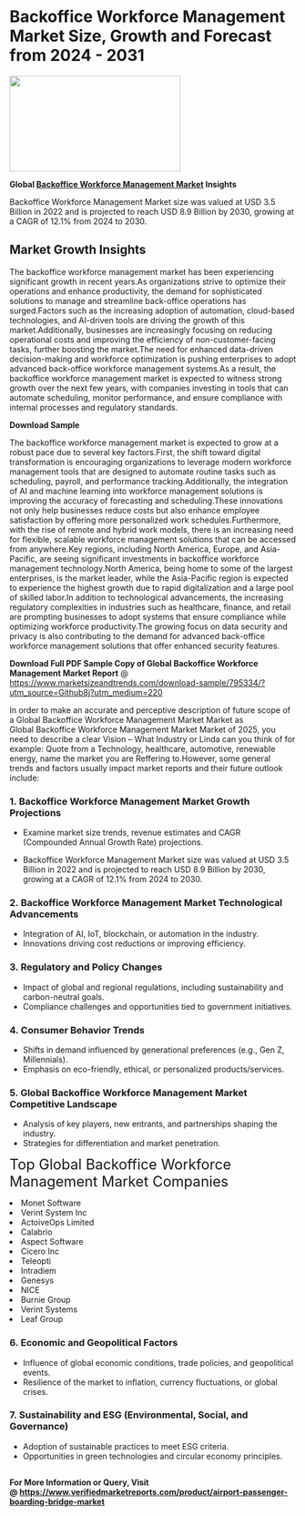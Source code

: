 <H1>Backoffice Workforce Management Market Size, Growth and Forecast from 2024 - 2031</H1><img class="aligncenter size-medium wp-image-584254" src="https://thirdeyenews.in/wp-content/uploads/2024/09/Global-Market-Research-300x168.jpeg" alt="" width="300" height="168" /><p><strong>Global&nbsp;<a href="https://www.marketsizeandtrends.com/download-sample/795334/?utm_source=Github8j?utm_medium=220">Backoffice Workforce Management Market</a> Insights</strong></p><p>Backoffice Workforce Management Market size was valued at USD 3.5 Billion in 2022 and is projected to reach USD 8.9 Billion by 2030, growing at a CAGR of 12.1% from 2024 to 2030.</p><p><h2>Market Growth Insights</h2> <p>The backoffice workforce management market has been experiencing significant growth in recent years.As organizations strive to optimize their operations and enhance productivity, the demand for sophisticated solutions to manage and streamline back-office operations has surged.Factors such as the increasing adoption of automation, cloud-based technologies, and AI-driven tools are driving the growth of this market.Additionally, businesses are increasingly focusing on reducing operational costs and improving the efficiency of non-customer-facing tasks, further boosting the market.The need for enhanced data-driven decision-making and workforce optimization is pushing enterprises to adopt advanced back-office workforce management systems.As a result, the backoffice workforce management market is expected to witness strong growth over the next few years, with companies investing in tools that can automate scheduling, monitor performance, and ensure compliance with internal processes and regulatory standards.</p> <p><strong>Download Sample</strong></p> <p>The backoffice workforce management market is expected to grow at a robust pace due to several key factors.First, the shift toward digital transformation is encouraging organizations to leverage modern workforce management tools that are designed to automate routine tasks such as scheduling, payroll, and performance tracking.Additionally, the integration of AI and machine learning into workforce management solutions is improving the accuracy of forecasting and scheduling.These innovations not only help businesses reduce costs but also enhance employee satisfaction by offering more personalized work schedules.Furthermore, with the rise of remote and hybrid work models, there is an increasing need for flexible, scalable workforce management solutions that can be accessed from anywhere.Key regions, including North America, Europe, and Asia-Pacific, are seeing significant investments in backoffice workforce management technology.North America, being home to some of the largest enterprises, is the market leader, while the Asia-Pacific region is expected to experience the highest growth due to rapid digitalization and a large pool of skilled labor.In addition to technological advancements, the increasing regulatory complexities in industries such as healthcare, finance, and retail are prompting businesses to adopt systems that ensure compliance while optimizing workforce productivity.The growing focus on data security and privacy is also contributing to the demand for advanced back-office workforce management solutions that offer enhanced security features.</p> <p><span class=""><strong>Download Full PDF Sample Copy of Global Backoffice Workforce Management Market Report</strong> @ <a href="https://www.marketsizeandtrends.com/download-sample/795334/?utm_source=Github8j?utm_medium=220" target="_blank">https://www.marketsizeandtrends.com/download-sample/795334/?utm_source=Github8j?utm_medium=220</a></span></p><p>In order to make an accurate and perceptive description of future scope of a Global&nbsp;Backoffice Workforce Management Market Market as Global&nbsp;Backoffice Workforce Management Market Market of 2025, you need to describe a clear Vision &ndash; What Industry or Linda can you think of for example: Quote from a Technology, healthcare, automotive, renewable energy, name the market you are Reffering to.However, some general trends and factors usually impact market reports and their future outlook include:</p><h3>1.&nbsp;<strong>Backoffice Workforce Management Market Growth Projections</strong></h3><ul><li>Examine market size trends, revenue estimates and CAGR (Compounded Annual Growth Rate) projections.</li><li><p>Backoffice Workforce Management Market size was valued at USD 3.5 Billion in 2022 and is projected to reach USD 8.9 Billion by 2030, growing at a CAGR of 12.1% from 2024 to 2030.</p></li></ul><h3>2.&nbsp;<strong>Backoffice Workforce Management Market Technological Advancements</strong></h3><ul><li>Integration of AI, IoT, blockchain, or automation in the industry.</li><li>Innovations driving cost reductions or improving efficiency.</li></ul><h3>3.&nbsp;<strong>Regulatory and Policy Changes</strong></h3><ul><li>Impact of global and regional regulations, including sustainability and carbon-neutral goals.</li><li>Compliance challenges and opportunities tied to government initiatives.</li></ul><h3>4.&nbsp;<strong>Consumer Behavior Trends</strong></h3><ul><li>Shifts in demand influenced by generational preferences (e.g., Gen Z, Millennials).</li><li>Emphasis on eco-friendly, ethical, or personalized products/services.</li></ul><h3>5.&nbsp;<strong>Global Backoffice Workforce Management Market Competitive Landscape</strong></h3><ul><li>Analysis of key players, new entrants, and partnerships shaping the industry.</li><li>Strategies for differentiation and market penetration.</li></ul><p data-pm-slice="1 1 []"><span style="color: inherit; font-family: inherit; font-size: 25px;">Top Global Backoffice Workforce Management Market Companies</span></p><div class="" data-test-id=""><p><li>Monet Software</li><li> Verint System Inc</li><li> ActoiveOps Limited</li><li> Calabrio</li><li> Aspect Software</li><li> Cicero Inc</li><li> Teleopti</li><li> Intradiem</li><li> Genesys</li><li> NICE</li><li> Burnie Group</li><li> Verint Systems</li><li> Leaf Group</li></p></div><h3>6.&nbsp;<strong>Economic and Geopolitical Factors</strong></h3><ul><li>Influence of global economic conditions, trade policies, and geopolitical events.</li><li>Resilience of the market to inflation, currency fluctuations, or global crises.</li></ul><h3>7.&nbsp;<strong>Sustainability and ESG (Environmental, Social, and Governance)</strong></h3><ul><li>Adoption of sustainable practices to meet ESG criteria.</li><li>Opportunities in green technologies and circular economy principles.</li></ul><h2><strong style="font-size: 14px;">For More Information or Query, Visit @&nbsp;</strong><a style="background-color: #ffffff; font-size: 14px;" href="https://www.marketsizeandtrends.com/report/backoffice-workforce-management-market/" target="_blank">https://www.verifiedmarketreports.com/product/airport-passenger-boarding-bridge-market</a></h2>